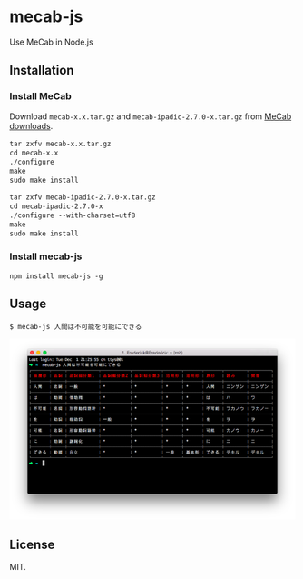 # mecab-js
Use MeCab in Node.js

## Installation
### Install MeCab
Download `mecab-x.x.tar.gz` and `mecab-ipadic-2.7.0-x.tar.gz` from [MeCab downloads](https://drive.google.com/folderview?id=0B4y35FiV1wh7fjQ5SkJETEJEYzlqcUY4WUlpZmR4dDlJMWI5ZUlXN2xZN2s2b0pqT3hMbTQ&usp=drive_web#list).

```
tar zxfv mecab-x.x.tar.gz
cd mecab-x.x
./configure
make
sudo make install
```

```
tar zxfv mecab-ipadic-2.7.0-x.tar.gz
cd mecab-ipadic-2.7.0-x
./configure --with-charset=utf8
make
sudo make install
```

### Install mecab-js
```
npm install mecab-js -g
```

## Usage
```
$ mecab-js 人間は不可能を可能にできる
```

![Demo](./screenshot.png)

## License
MIT.
